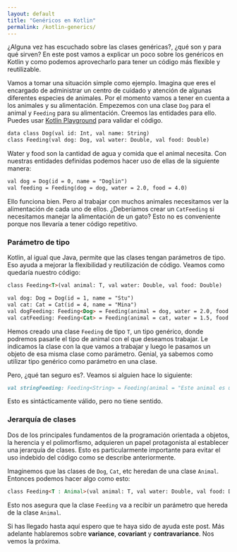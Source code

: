 ```yaml
---
layout: default
title: "Genéricos en Kotlin"
permalink: /kotlin-generics/
---
```


¿Alguna vez has escuchado sobre las clases genéricas?, ¿qué son y para qué sirven?
En este post vamos a explicar un poco sobre los genéricos en Kotlin y como podemos aprovecharlo para tener un código más flexible y reutilizable.

Vamos a tomar una situación simple como ejemplo.
Imagina que eres el encargado de administrar un centro de cuidado y atención de algunas diferentes especies de animales. Por el momento vamos a tener en cuenta a los animales y su alimentación. Empezemos con una clase `Dog` para el animal y `Feeding` para su alimentación. Creemos las entidades para ello. Puedes usar [Kotlin Playground](https://play.kotlinlang.org/) para validar el código.

```markdown
data class Dog(val id: Int, val name: String)
class Feeding(val dog: Dog, val water: Double, val food: Double)
```

Water y food son la cantidad de agua y comida que el animal necesita. Con nuestras entidades definidas podemos hacer uso de ellas de la siguiente manera:

```markdown
val dog = Dog(id = 0, name = "Doglin")
val feeding = Feeding(dog = dog, water = 2.0, food = 4.0)
```

Ello funciona bien. Pero al trabajar con muchos animales necesitamos ver la alimentación de cada uno de ellos. ¿Deberíamos crear un `CatFeeding` si necesitamos manejar la alimentación de un gato? Esto no es conveniente porque nos llevaría a tener código repetitivo.

### Parámetro de tipo
Kotlin, al igual que Java, permite que las clases tengan parámetros de tipo. Eso ayuda a mejorar la flexibilidad y reutilización de código. Veamos como quedaría nuestro código:

```markdown
class Feeding<T>(val animal: T, val water: Double, val food: Double)

val dog: Dog = Dog(id = 1, name = "Stu")
val cat: Cat = Cat(id = 4, name = "Mina")
val dogFeeding: Feeding<Dog> = Feeding(animal = dog, water = 2.0, food = 4.0)
val catFeeding: Feeding<Cat> = Feeding(animal = cat, water = 1.5, food = 3.0)
```

Hemos creado una clase `Feeding` de tipo `T`, un tipo genérico, donde podremos pasarle el tipo de animal con el que deseamos trabajar. Le indicamos la clase con la que vamos a trabajar y luego le pasamos un objeto de esa misma clase como parámetro. Genial, ya sabemos como utilizar tipo genérico como parámetro en una clase.

Pero, ¿qué tan seguro es?. Veamos si alguien hace lo siguiente:

```markdown
val stringFeeding: Feeding<String> = Feeding(animal = "Este animal es una cadena", water = 1.5, food = 3.0)
```

Esto es sintácticamente válido, pero no tiene sentido.
    
### Jerarquía de clases
Dos de los principales fundamentos de la programación orientada a objetos, la herencia y el polimorfismo, adquieren un papel protagonista al establecer una jerarquía de clases. Esto es particularmente importante para evitar el uso indebido del código como se describe anteriormente.
    
Imaginemos que las clases de `Dog`, `Cat`, etc heredan de una clase `Animal`. Entonces podemos hacer algo como esto:

```markdown
class Feeding<T : Animal>(val animal: T, val water: Double, val food: Double)
```

Esto nos asegura que la clase `Feeding` va a recibir un parámetro que hereda de la clase `Animal`. 

Si has llegado hasta aquí espero que te haya sido de ayuda este post. Más adelante hablaremos sobre **variance**, **covariant** y **contravariance**. Nos vemos la próxima.
    
